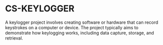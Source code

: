 # CS-KEYLOGGER
A keylogger project involves creating software or hardware that can record keystrokes on a computer or device. The project typically aims to demonstrate how keylogging works, including data capture, storage, and retrieval.
